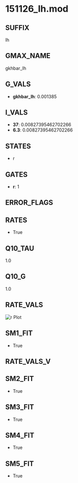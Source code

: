 # 151126_Ih.mod

## SUFFIX

Ih

## GMAX_NAME

gkhbar_Ih

## G_VALS

- **gkhbar_Ih**: 0.001385

## I_VALS

- **37**: 0.00827395462702266
- **6.3**: 0.00827395462702266

## STATES

- r

## GATES

- **r**: 1

## ERROR_FLAGS


## RATES

- True

## Q10_TAU

1.0

## Q10_G

1.0

## RATE_VALS

![r Plot](/Users/pbozelos/Dropbox/icg-Chai-Panos/supermodels/output_markdown_files/IH/151126_Ih.mod/images/r.png)

## SM1_FIT

- True

## RATE_VALS_V

## SM2_FIT

- True

## SM3_FIT

- True

## SM4_FIT

- True

## SM5_FIT

- True

